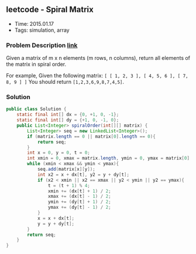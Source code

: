 ## leetcode - Spiral Matrix
- Time: 2015.01.17
- Tags: simulation, array

### Problem Description [link][1]
Given a matrix of m x n elements (m rows, n columns), return all elements of the matrix in spiral order.

For example,
Given the following matrix:
`
[
 [ 1, 2, 3 ],
 [ 4, 5, 6 ],
 [ 7, 8, 9 ]
]
`
You should return `[1,2,3,6,9,8,7,4,5]`.

### Solution
```java
public class Solution {
    static final int[] dx = {0, +1, 0, -1};
    static final int[] dy = {+1, 0, -1, 0};
    public List<Integer> spiralOrder(int[][] matrix) {
        List<Integer> seq = new LinkedList<Integer>();
        if (matrix.length == 0 || matrix[0].length == 0){
            return seq;
        }
        int x = 0, y = 0, t = 0;
        int xmin = 0, xmax = matrix.length, ymin = 0, ymax = matrix[0].length;
        while (xmin < xmax && ymin < ymax){
            seq.add(matrix[x][y]);
            int x2 = x + dx[t], y2 = y + dy[t];
            if (x2 < xmin || x2 == xmax || y2 < ymin || y2 == ymax){
                t = (t + 1) % 4;
                xmin += (dx[t] + 1) / 2;
                xmax += (dx[t] - 1) / 2;
                ymin += (dy[t] + 1) / 2;
                ymax += (dy[t] - 1) / 2;
            }
            x = x + dx[t]; 
            y = y + dy[t];
        }
        return seq;
    }
}
```

[1]: https://oj.leetcode.com/problems/spiral-matrix/ "spiral-matrix"

